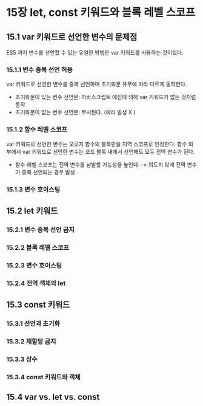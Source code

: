 # 15장 let, const 키워드와 블록 레벨 스코프

## 15.1 var 키워드로 선언한 변수의 문제점
ES5 까지 변수를 선언할 수 있는 유일한 방법은 var 키워드를 사용하는 것이었다.

### 15.1.1 변수 중복 선언 허용
var 키워드로 선언한 변수를 중복 선언하며 초기화문 유무에 따라 다르게 동작한다.
- 초기화문이 있는 변수 선언문: 자바스크립트 에진에 의해 var 키워드가 없는 것처럼 동작
- 초기화문이 없는 변수 선언문: 무시된다. (에러 발생 X )

### 15.1.2 함수 레벨 스코프
var 키워드로 선언한 변수는 오로지 함수의 블록만을 지역 스코프로 인정한다. 함수 외부에서 var 키워드로 선언한 변수는 코드 블록 내에서 선언해도 모두 전역 변수가 된다.
- 함수 레벨 스코프는 전역 변수를 남발할 가능성을 높인다. -> 의도치 않게 전역 변수가 중복 선언되는 경우 발생

### 15.1.3 변수 호이스팅


## 15.2 let 키워드

### 15.2.1 변수 중복 선언 금지

### 15.2.2 블록 레벨 스코프

### 15.2.3 변수 호이스팅

### 15.2.4 전역 객체와 let


## 15.3 const 키워드

### 15.3.1 선언과 초기화
### 15.3.2 재할당 금지
### 15.3.3 상수
### 15.3.4 const 키워드와 객체

## 15.4 var vs. let vs. const
